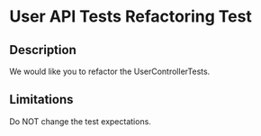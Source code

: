 ﻿# User API Tests Refactoring Test

## Description

We would like you to refactor the UserControllerTests. 

## Limitations

Do NOT change the test expectations.
